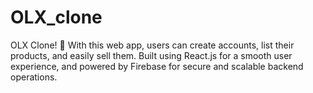 # OLX_clone
 OLX Clone! 🚀 With this web app, users can create accounts, list their products, and easily sell them. Built using React.js for a smooth user experience, and powered by Firebase for secure and scalable backend operations. 
